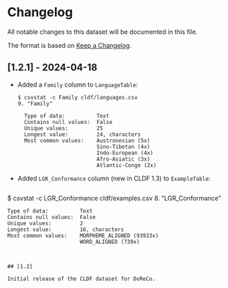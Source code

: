 # Changelog

All notable changes to this dataset will be documented in this file.

The format is based on [Keep a Changelog](https://keepachangelog.com/en/1.0.0/).


## [1.2.1] - 2024-04-18

- Added a `Family` column to `LanguageTable`:
  ```
  $ csvstat -c Family cldf/languages.csv 
  9. "Family"

	Type of data:          Text
	Contains null values:  False
	Unique values:         25
	Longest value:         24, characters
	Most common values:    Austronesian (5x)
	                       Sino-Tibetan (4x)
	                       Indo-European (4x)
	                       Afro-Asiatic (3x)
	                       Atlantic-Congo (2x)
  ```
- Added `LGR_Conformance` column (new in CLDF 1.3) to `ExampleTable`:
  ```
$ csvstat -c LGR_Conformance cldf/examples.csv 
  8. "LGR_Conformance"

	Type of data:          Text
	Contains null values:  False
	Unique values:         2
	Longest value:         16, characters
	Most common values:    MORPHEME_ALIGNED (93933x)
	                       WORD_ALIGNED (739x)
  ```


## [1.2]

Initial release of the CLDF dataset for DoReCo.

